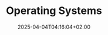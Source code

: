 ---
weight: 999
title: "Operating Systems"
description: "[Linux](./operatingsystems/linux) • [Windows](./operatingsystems/windows)"
icon: "kalilinux"
icontype: "simple"
date: "2025-04-04T04:16:04+02:00"
lastmod: "2025-04-04T04:16:04+02:00"
toc: false
---